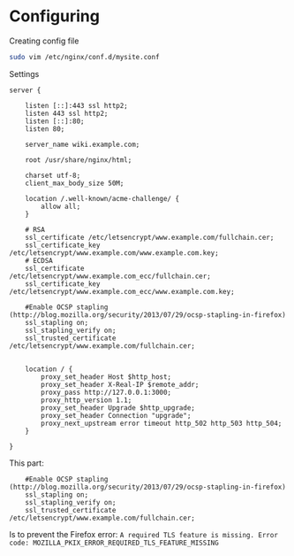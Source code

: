 <!-- TITLE: Nginx and Letsencrypt -->
<!-- SUBTITLE: Configuring Nginx with letsencrypt -->

# Configuring


Creating config file

```sh
sudo vim /etc/nginx/conf.d/mysite.conf
```

Settings

```text
server {

    listen [::]:443 ssl http2;
    listen 443 ssl http2;
    listen [::]:80;
    listen 80;

    server_name wiki.example.com;

    root /usr/share/nginx/html;

    charset utf-8;
    client_max_body_size 50M;

    location /.well-known/acme-challenge/ {
        allow all;
    }

    # RSA
    ssl_certificate /etc/letsencrypt/www.example.com/fullchain.cer;
    ssl_certificate_key /etc/letsencrypt/www.example.com/www.example.com.key;
    # ECDSA
    ssl_certificate /etc/letsencrypt/www.example.com_ecc/fullchain.cer;
    ssl_certificate_key /etc/letsencrypt/www.example.com_ecc/www.example.com.key;
		
    #Enable OCSP stapling (http://blog.mozilla.org/security/2013/07/29/ocsp-stapling-in-firefox)
    ssl_stapling on;
    ssl_stapling_verify on;
    ssl_trusted_certificate /etc/letsencrypt/www.example.com/fullchain.cer;


    location / {
        proxy_set_header Host $http_host;
        proxy_set_header X-Real-IP $remote_addr;
        proxy_pass http://127.0.0.1:3000;
        proxy_http_version 1.1;
        proxy_set_header Upgrade $http_upgrade;
        proxy_set_header Connection "upgrade";
        proxy_next_upstream error timeout http_502 http_503 http_504;
    }

}
```


This part:

```text
    #Enable OCSP stapling (http://blog.mozilla.org/security/2013/07/29/ocsp-stapling-in-firefox)
    ssl_stapling on;
    ssl_stapling_verify on;
    ssl_trusted_certificate /etc/letsencrypt/www.example.com/fullchain.cer;
```

Is to prevent the Firefox error: `A required TLS feature is missing. Error code: MOZILLA_PKIX_ERROR_REQUIRED_TLS_FEATURE_MISSING`

